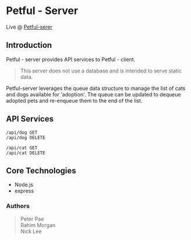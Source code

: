 # Petful - Server

Live @ [Petful-serer]([https://](https://fierce-bayou-88462.herokuapp.com/))

## Introduction

Petful - server provides API services to Petful - client. 

> This server does not use a database and is intended to serve static data.

Petful-server leverages the queue data structure to manage the list of cats and dogs available for 'adoption'. The queue can be updated to dequeue adopted pets and re-enqueue them to the end of the list.

## API Services

```
/api/dog GET
/api/dog DELETE

/api/cat GET
/api/cat DELETE
```

## Core Technologies

- Node.js
- express

### Authors

>Peter Pae<br/>
>Rahim Morgan<br />
>Nick Lee
